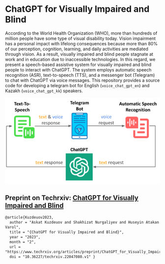 # ChatGPT for Visually Impaired and Blind
According to the World Health Organization (WHO), more than hundreds of million people have some type of visual disability today. Vision impairment has a personal impact with lifelong consequences because more than 80\% of our perception, cognition, learning, and daily activities are mediated through vision. As a result, visually impaired and blind people stagnate at work and in education due to inaccessible technologies. In this regard, we present a speech-based assistive system for visually impaired and blind people to interact with ChatGPT. The system employs automatic speech recognition (ASR), text-to-speech (TTS), and a messenger bot (Telegram) to chat with ChatGPT via voice messages. This repository provides a source code for developing a telegram bot for English (```voice_chat_gpt_en```) and Kazakh (```voice_chat_gpt_kk```) speakers. 

<img src="https://github.com/IS2AI/telegram-bot-chatgpt/blob/main/system%20architecture%20v2.png?raw=true">

## Preprint on Techrxiv: [ChatGPT for Visually Impaired and Blind](https://www.techrxiv.org/articles/preprint/ChatGPT_for_Visually_Impaired_and_Blind/22047080)
```
@article{Kuzdeuov2023, 
  author = "Askat Kuzdeuov and Shakhizat Nurgaliyev and Huseyin Atakan Varol", 
  title = "{ChatGPT for Visually Impaired and Blind}", 
  year = "2023", 
  month = "2", 
  url = "https://www.techrxiv.org/articles/preprint/ChatGPT_for_Visually_Impaired_and_Blind/22047080", 
  doi = "10.36227/techrxiv.22047080.v1" } 
```
